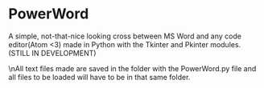 # PowerWord
A simple, not-that-nice looking cross between MS Word and any code editor(Atom &lt;3) made in Python with the Tkinter and Pkinter modules. (STILL IN DEVELOPMENT)

\nAll text files made are saved in the folder with the PowerWord.py file and all files to be loaded will have to be in that same folder.
